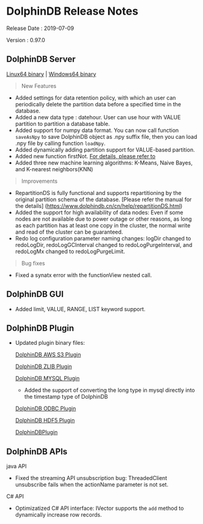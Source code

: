 # DolphinDB Release Notes

Release Date : 2019-07-09

Version : 0.97.0

## DolphinDB Server
[Linux64 binary](http://www.dolphindb.com/downloads/DolphinDB_Linux64_V0.97.0.zip) |
 [Windows64 binary](http://www.dolphindb.com/downloads/DolphinDB_Win64_V0.97.0.zip) 

> New Features
* Added settings for data retention policy, with which an user can periodically delete the partition data before a specified time in the database.
* Added a new data type : datehour. User can use hour with VALUE partition to partition a database table. 
* Added support for numpy data format. You can now  call function `saveAsNpy` to save DolphinDB object as .npy suffix file, then you can load .npy file by calling function `loadNpy`.
* Added dynamically adding partition support for VALUE-based partition.
* Added new function firstNot. [For details, please refer to](https://www.dolphindb.cn/cn/help/firstNot.html)
* Added three new machine learning algorithms: K-Means, Naive Bayes, and K-nearest neighbors(KNN)

> Improvements
* RepartitionDS is fully functional and supports repartitioning by the original partition schema of the database. [Please refer the manual for the details] (https://www.dolphindb.cn/cn/help/repartitionDS.html)
* Added the support for high availability of data nodes: Even if some nodes are not available due to power outage or other reasons, as long as each partition has at least one copy in the cluster, the normal write and read of the cluster can be guaranteed.
* Redo log configuration parameter naming changes: logDir changed to redoLogDir, redoLogGCInterval changed to redoLogPurgeInterval, and redoLogMx changed to redoLogPurgeLimit.

> Bug fixes
* Fixed a synatx error with the functionView nested call. 

## DolphinDB GUI

* Added limit, VALUE, RANGE, LIST keyword support.

## DolphinDB Plugin

* Updated plugin binary files:

    [DolphinDB AWS S3 Plugin](http://www.dolphindb.com/downloads/AWSS3_V0.97.0.zip)

    [DolphinDB ZLIB Plugin](http://www.dolphindb.com/downloads/ZLIB_V0.97.0.zip)

    [DolphinDB MYSQL Plugin](http://www.dolphindb.com/downloads/MYSQL_V0.97.0.zip)

    * Added the support of converting the long type in mysql directly into the timestamp type of DolphinDB

    [DolphinDB ODBC Plugin](http://www.dolphindb.com/downloads/ODBC_V0.97.0.zip)

    [DolphinDB HDF5 Plugin](http://www.dolphindb.com/downloads/HDF5_V0.97.0.zip)

    [DolphinDBPlugin](https://github.com/dolphindb/release/raw/master/0.97/DolphinDB_Plugin_V0.97.0_src.zip)

## DolphinDB APIs

java API

* Fixed the streaming API unsubscription bug: ThreadedClient unsubscribe fails when the actionName parameter is not set.

C# API

* Optimizatized C# API interface: IVector supports the `add` method to dynamically increase row records.

